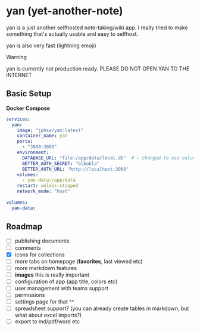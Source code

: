 # yan (yet-another-note)

yan is a just another selfhosted note-taking/wiki app. I really tried to make something that's actually usable and easy to selfhost. 

yan is also very fast (lightning emoji)

> [!WARNING]
> yan is currently not production ready. PLEASE DO NOT OPEN YAN TO THE INTERNET

## Basic Setup

**Docker Compose**

```yaml
services:
  yan:
    image: "jphsw/yan:latest"
    container_name: yan
    ports:
      - "3000:3000"
    environment:
      DATABASE_URL: "file:/app/data/local.db"  # ← Changed to use volume path
      BETTER_AUTH_SECRET: "blbabla"
      BETTER_AUTH_URL: "http://localhost:3000"
    volumes:
      - yan-data:/app/data
    restart: unless-stopped
    network_mode: "host"
    
volumes:
  yan-data:
```

## Roadmap
- [ ] publishing documents
- [ ] comments
- [x] icons for collections
- [ ] more tabs on homepage (**favorites**, last viewed etc)
- [ ] more markdown features
- [ ] **images** this is really important
- [ ] configuration of app (app title, colors etc)
- [ ] user management with teams support
- [ ] permissions
- [ ] settings page for that ^^
- [ ] spreadsheet support? (you can already create tables in markdown, but what about excel imports?)
- [ ] export to md/pdf/word etc
